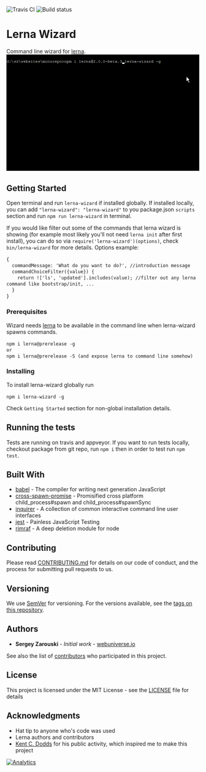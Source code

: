 ![Travis CI](https://travis-ci.org/szarouski/lerna-wizard.svg?branch=master)
![Build status](https://ci.appveyor.com/api/projects/status/9w1fl2s3vu6x06nn/branch/master?svg=true)

# Lerna Wizard

Command line wizard for [lerna](https://github.com/lerna/lerna).  
![demo.gif](demo.gif)

## Getting Started

Open terminal and run `lerna-wizard` if installed globally. If installed locally, you can add `"lerna-wizard": "lerna-wizard"` to you package.json `scripts` section and run `npm run lerna-wizard` in terminal.

If you would like filter out some of the commands that lerna wizard is showing (for example most likely you'll not need `lerna init` after first install), you can do so via `require('lerna-wizard')(options)`, check `bin/lerna-wizard` for more details. Options example:
```  
{
  commandMessage: 'What do you want to do?', //introduction message
  commandChoiceFilter({value}) {
    return !['ls', 'updated'].includes(value); //filter out any lerna command like bootstrap/init, ...
  }
}
```

### Prerequisites

Wizard needs [lerna](https://github.com/lerna/lerna) to be available in the command line when lerna-wizard spawns commands.

```
npm i lerna@prerelease -g
or
npm i lerna@prerelease -S (and expose lerna to command line somehow)
```

### Installing

To install lerna-wizard globally run

```
npm i lerna-wizard -g
```

Check `Getting Started` section for non-global installation details.

## Running the tests

Tests are running on travis and appveyor. If you want to run tests locally, checkout package from git repo, run `npm i` then in order to test run `npm test`.

## Built With

* [babel](https://babeljs.io/) - The compiler for writing next generation JavaScript
* [cross-spawn-promise](https://github.com/zentrick/cross-spawn-promise) - Promisified cross platform child_process#spawn and child_process#spawnSync
* [inquirer](https://github.com/SBoudrias/Inquirer.js/) - A collection of common interactive command line user interfaces
* [jest](https://facebook.github.io/jest/) - Painless JavaScript Testing
* [rimraf](https://github.com/isaacs/rimraf) - A deep deletion module for node

## Contributing

Please read [CONTRIBUTING.md](https://gist.github.com/szarouski/91edf9cb92a2de1fab05b3e53dd1efc5) for details on our code of conduct, and the process for submitting pull requests to us.

## Versioning

We use [SemVer](http://semver.org/) for versioning. For the versions available, see the [tags on this repository](https://github.com/szarouski/lerna-wizard/tags). 

## Authors

* **Sergey Zarouski** - *Initial work* - [webuniverse.io](http://webuniverse.io)

See also the list of [contributors](https://github.com/szarouski/lerna-wizard/contributors) who participated in this project.

## License

This project is licensed under the MIT License - see the [LICENSE](LICENSE) file for details

## Acknowledgments

* Hat tip to anyone who's code was used
* Lerna authors and contributors
* [Kent C. Dodds](https://kentcdodds.com/) for his public activity, which inspired me to make this project

[![Analytics](https://ga-beacon.appspot.com/UA-61501696-1/szarouski/lerna-wizard/README)](https://github.com/igrigorik/ga-beacon)
